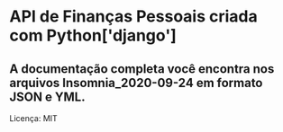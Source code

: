 # API de Finanças Pessoais criada com Python['django']

## A documentação completa você encontra nos arquivos Insomnia_2020-09-24 em formato JSON e YML.

Licença: MIT

